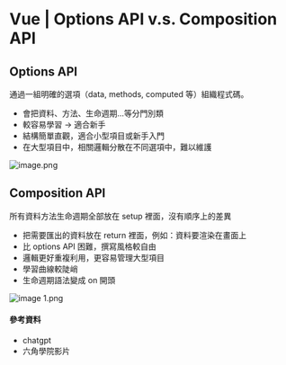 # Vue | Options API v.s. Composition API
## Options API
通過一組明確的選項（data, methods, computed 等）組織程式碼。
- 會把資料、方法、生命週期...等分門別類
- 較容易學習 → 適合新手
- 結構簡單直觀，適合小型項目或新手入門
- 在大型項目中，相關邏輯分散在不同選項中，難以維護

![image.png](/images/options_api.png)

## Composition API
所有資料方法生命週期全部放在 setup 裡面，沒有順序上的差異

- 把需要匯出的資料放在 return 裡面，例如：資料要渲染在畫面上
- 比 options API 困難，撰寫風格較自由
- 邏輯更好重複利用，更容易管理大型項目
- 學習曲線較陡峭
- 生命週期語法變成 on 開頭

![image 1.png](/images/composition_api.png)

#### 參考資料
* chatgpt
* 六角學院影片